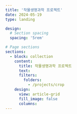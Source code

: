 ```yaml
---
title: '작물생명과학 프로젝트'
date: 2024-05-19
type: landing

design:
  # Section spacing
  spacing: '5rem'

# Page sections
sections:
  - block: collection
    content:
      title: 작물생명과학 프로젝트
      text: 
      filters:
        folders:
          - /projects/crop
    design:
      view: article-grid
      fill_image: false
      columns: 
---
```

